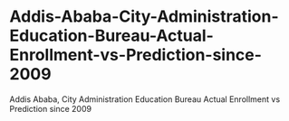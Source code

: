 # Addis-Ababa-City-Administration-Education-Bureau-Actual-Enrollment-vs-Prediction-since-2009
Addis Ababa, City Administration Education Bureau Actual Enrollment vs Prediction since 2009
